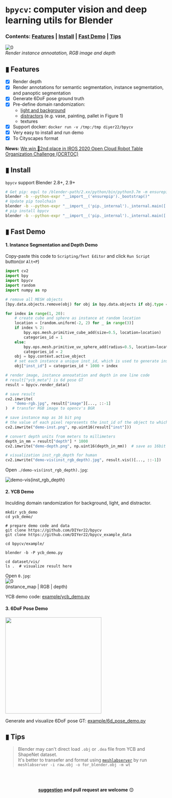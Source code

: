 # `bpycv`: computer vision and deep learning utils for Blender

### Contents: [Features](#-features) | [Install](#-install) | [Fast Demo](#-fast-demo) | [Tips](#-tips) 

![0](https://user-images.githubusercontent.com/10448025/115022704-55937980-9ef0-11eb-952e-c85eb5fad4b8.jpg)      
*Render instance annoatation, RGB image and depth*

## ▮ Features
 - [x] Render depth
 - [x] Render annotations for semantic segmentation, instance segmentation, and panoptic segmentation 
 - [x] Generate 6DoF pose ground truth
 - [x] Pre-define domain randomization: 
    - [light and background](https://github.com/DIYer22/bpycv_example_data/tree/main/background_and_light)
    - [distractors](https://arxiv.org/pdf/1804.06516) (e.g. vase, painting, pallet in Figure 1)
    - textures
 - [x] Support docker: `docker run -v /tmp:/tmp diyer22/bpycv`
 - [x] Very easy to install and run demo
 - [x] To Cityscapes format

**News:** [We win 🥈2nd place in IROS 2020 Open Cloud Robot Table Organization Challenge (OCRTOC)](https://github.com/DIYer22/bpycv/issues/15)

## ▮ Install
`bpycv` support Blender 2.8+, 2.9+

```bash
# Get pip: equl to /blender-path/2.xx/python/bin/python3.7m -m ensurepip
blender -b --python-expr "__import__('ensurepip')._bootstrap()" 
# Update pip toolchain
blender -b --python-expr "__import__('pip._internal')._internal.main(['install', '-U', 'pip', 'setuptools', 'wheel'])"
# pip install bpycv
blender -b --python-expr "__import__('pip._internal')._internal.main(['install', '-U', 'bpycv'])"
```

## ▮ Fast Demo
#### 1. Instance Segmentation and Depth Demo
Copy-paste this code to `Scripting/Text Editor` and click `Run Script` button(or `Alt+P`)
```python
import cv2
import bpy
import bpycv
import random
import numpy as np

# remove all MESH objects
[bpy.data.objects.remove(obj) for obj in bpy.data.objects if obj.type == "MESH"]

for index in range(1, 20):
    # create cube and sphere as instance at random location
    location = [random.uniform(-2, 2) for _ in range(3)]
    if index % 2:
        bpy.ops.mesh.primitive_cube_add(size=0.5, location=location)
        categories_id = 1
    else:
        bpy.ops.mesh.primitive_uv_sphere_add(radius=0.5, location=location)
        categories_id = 2
    obj = bpy.context.active_object
    # set each instance a unique inst_id, which is used to generate instance annotation.
    obj["inst_id"] = categories_id * 1000 + index

# render image, instance annoatation and depth in one line code
# result["ycb_meta"] is 6d pose GT
result = bpycv.render_data()

# save result
cv2.imwrite(
    "demo-rgb.jpg", result["image"][..., ::-1]
)  # transfer RGB image to opencv's BGR

# save instance map as 16 bit png
# the value of each pixel represents the inst_id of the object to which the pixel belongs
cv2.imwrite("demo-inst.png", np.uint16(result["inst"]))

# convert depth units from meters to millimeters
depth_in_mm = result["depth"] * 1000
cv2.imwrite("demo-depth.png", np.uint16(depth_in_mm))  # save as 16bit png

# visualization inst_rgb_depth for human
cv2.imwrite("demo-vis(inst_rgb_depth).jpg", result.vis()[..., ::-1])
```
Open `./demo-vis(inst_rgb_depth).jpg`:   

![demo-vis(inst_rgb_depth)](https://user-images.githubusercontent.com/10448025/115022679-4ad8e480-9ef0-11eb-9a42-cdfbf7e9d2ae.jpg)

#### 2. YCB Demo
Inculding domain randomization for background, light, and distractor.
```shell
mkdir ycb_demo
cd ycb_demo/

# prepare demo code and data
git clone https://github.com/DIYer22/bpycv
git clone https://github.com/DIYer22/bpycv_example_data

cd bpycv/example/

blender -b -P ycb_demo.py

cd dataset/vis/
ls .  # visualize result here
```
Open `0.jpg`:   
![0](https://user-images.githubusercontent.com/10448025/115022704-55937980-9ef0-11eb-952e-c85eb5fad4b8.jpg)    
(instance_map | RGB | depth)

YCB demo code: [example/ycb_demo.py](example/ycb_demo.py)

#### 3. 6DoF Pose Demo
<img src="https://user-images.githubusercontent.com/10448025/74708759-5e3ee000-5258-11ea-8849-0174c34d507c.png" style="width:300px">

Generate and visualize 6DoF pose GT: [example/6d_pose_demo.py](example/6d_pose_demo.py)

## ▮ Tips
 > Blender may can't direct load `.obj` or `.dea` file from YCB and ShapeNet dataset.  
 > It's better to transefer and format using [`meshlabserver`](https://github.com/cnr-isti-vclab/meshlab/releases) by run `meshlabserver -i raw.obj -o for_blender.obj -m wt`

<br>
<br>
<div align="center">

**[suggestion](https://github.com/DIYer22/bpycv/issues) and pull request are welcome** 😊
</div>